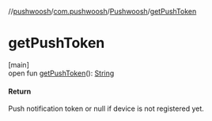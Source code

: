 //[pushwoosh](../../../index.md)/[com.pushwoosh](../index.md)/[Pushwoosh](index.md)/[getPushToken](get-push-token.md)

# getPushToken

[main]\
open fun [getPushToken](get-push-token.md)(): [String](https://developer.android.com/reference/kotlin/java/lang/String.html)

#### Return

Push notification token or null if device is not registered yet.
